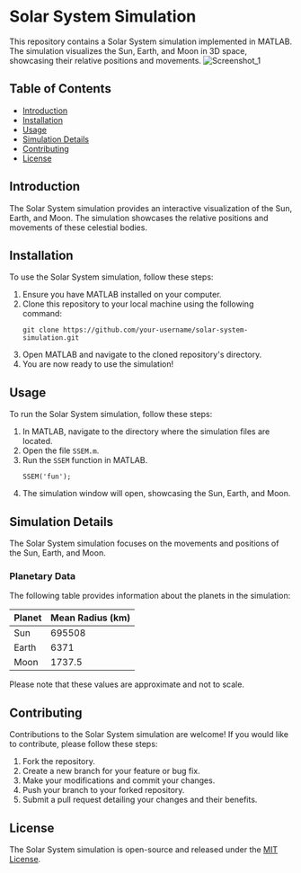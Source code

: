 # Solar System Simulation

This repository contains a Solar System simulation implemented in MATLAB. The simulation visualizes the Sun, Earth, and Moon in 3D space, showcasing their relative positions and movements.
![Screenshot_1](https://github.com/victormeloasm/EarthMoonSun3D/assets/15617527/82b9a64f-d304-4268-91fb-a7dbc453c0a8)

## Table of Contents
- [Introduction](#introduction)
- [Installation](#installation)
- [Usage](#usage)
- [Simulation Details](#simulation-details)
- [Contributing](#contributing)
- [License](#license)

## Introduction
The Solar System simulation provides an interactive visualization of the Sun, Earth, and Moon. The simulation showcases the relative positions and movements of these celestial bodies.

## Installation
To use the Solar System simulation, follow these steps:

1. Ensure you have MATLAB installed on your computer.
2. Clone this repository to your local machine using the following command:
   ```
   git clone https://github.com/your-username/solar-system-simulation.git
   ```
3. Open MATLAB and navigate to the cloned repository's directory.
4. You are now ready to use the simulation!

## Usage
To run the Solar System simulation, follow these steps:

1. In MATLAB, navigate to the directory where the simulation files are located.
2. Open the file `SSEM.m`.
3. Run the `SSEM` function in MATLAB.
   ```
   SSEM('fun');
   ```
4. The simulation window will open, showcasing the Sun, Earth, and Moon.

## Simulation Details
The Solar System simulation focuses on the movements and positions of the Sun, Earth, and Moon.

### Planetary Data
The following table provides information about the planets in the simulation:

| Planet   | Mean Radius (km) |
| -------- | ---------------- |
| Sun      | 695508           |
| Earth    | 6371             |
| Moon     | 1737.5           |

Please note that these values are approximate and not to scale.

## Contributing
Contributions to the Solar System simulation are welcome! If you would like to contribute, please follow these steps:

1. Fork the repository.
2. Create a new branch for your feature or bug fix.
3. Make your modifications and commit your changes.
4. Push your branch to your forked repository.
5. Submit a pull request detailing your changes and their benefits.

## License
The Solar System simulation is open-source and released under the [MIT License](LICENSE).
